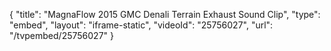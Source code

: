 {
    "title": "MagnaFlow 2015 GMC Denali Terrain Exhaust Sound Clip",
    "type": "embed",
    "layout": "iframe-static",
    "videoId": "25756027",
    "url": "\/tvpembed\/25756027"
}